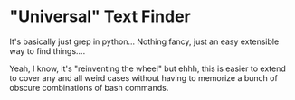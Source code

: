 "Universal" Text Finder
=======================
It's basically just grep in python... Nothing fancy, just an easy extensible way to find things....

Yeah, I know, it's "reinventing the wheel" but ehhh, this is easier to extend to cover any and all weird cases without
having to memorize a bunch of obscure combinations of bash commands.


